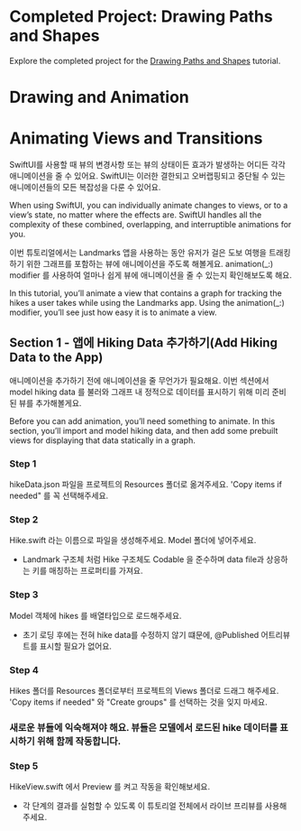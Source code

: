 # Completed Project: Drawing Paths and Shapes

Explore the completed project for the [Drawing Paths and Shapes](https://developer.apple.com/tutorials/swiftui/drawing-paths-and-shapes) tutorial.

# Drawing and Animation

# Animating Views and Transitions

SwiftUI를 사용할 때 뷰의 변경사항 또는 뷰의 상태이든 효과가 발생하는 어디든 각각 애니메이션을 줄 수 있어요.
SwiftUI는 이러한 결한되고 오버랩핑되고 중단될 수 있는 애니메이션들의 모든 복잡성을 다룬 수 있어요.

When using SwiftUI, you can individually animate changes to views, or to a view’s state, no matter where the effects are. SwiftUI handles all the complexity of these combined, overlapping, and interruptible animations for you.

이번 튜토리얼에서는 Landmarks 앱을 사용하는 동안 유저가 걸은 도보 여행을 트래킹하기 위한 그래프를 포함하는 뷰에 애니메이션을 주도록 해볼게요. animation(_:) modifier 를 사용하여 얼마나 쉽게 뷰에 애니메이션을 줄 수 있는지 확인해보도록 해요.

In this tutorial, you’ll animate a view that contains a graph for tracking the hikes a user takes while using the Landmarks app. Using the animation(_:) modifier, you’ll see just how easy it is to animate a view.

## Section 1 - 앱에 Hiking Data 추가하기(Add Hiking Data to the App)

애니메이션을 추가하기 전에 애니메이션을 줄 무언가가 필요해요. 이번 섹션에서 model hiking data 를 불러와 그래프 내 정적으로 데이터를 표시하기 위해 미리 준비된 뷰를 추가해볼게요.

Before you can add animation, you’ll need something to animate. In this section, you’ll import and model hiking data, and then add some prebuilt views for displaying that data statically in a graph.

### Step 1

hikeData.json 파일을 프로젝트의 Resources 폴더로 옮겨주세요. 'Copy items if needed" 를 꼭 선택해주세요.

### Step 2

Hike.swift 라는 이름으로 파일을 생성해주세요. Model 폴더에 넣어주세요.

* Landmark 구조체 처럼 Hike 구조체도 Codable 을 준수하며 data file과 상응하는 키를 매칭하는 프로퍼티를 가져요.

### Step 3

Model 객체에 hikes 를 배열타입으로 로드해주세요.

* 초기 로딩 후에는 전혀 hike data를 수정하지 않기 떄문에, @Published 어트리뷰트를 표시할 필요가 없어요.

### Step 4

Hikes 폴더를 Resources 폴더로부터 프로젝트의 Views 폴더로 드래그 해주세요. 'Copy items if needed" 와 "Create groups" 를 선택하는 것을 잊지 마세요.

### 새로운 뷰들에 익숙해져야 해요. 뷰들은 모델에서 로드된 hike 데이터를 표시하기 위해 함께 작동합니다.

### Step 5

HikeView.swift 에서 Preview 를 켜고 작동을 확인해보세요.

* 각 단계의 결과를 실험할 수 있도록 이 튜토리얼 전체에서 라이브 프리뷰를 사용해주세요.

